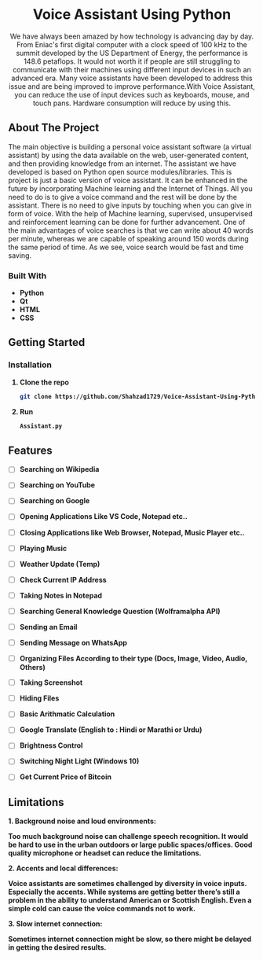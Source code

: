 
<h1 align="center">Voice Assistant Using Python</h3>

  <p align="center">
    We have always been amazed by how technology is advancing day 
by day. From Eniac's first digital computer with a clock speed of 100 
kHz to the summit developed by the US Department of Energy, the 
performance is 148.6 petaflops. It would not worth it if people are 
still struggling to communicate with their machines using different 
input devices in such an advanced era. Many voice assistants have 
been developed to address this issue and are being improved to 
improve performance.With Voice Assistant, you can reduce the use 
of input devices such as keyboards, mouse, and touch pans. Hardware
consumption will reduce by using this.
  </p>




<!-- ABOUT THE PROJECT -->
## About The Project
The main objective is building a personal voice assistant software (a virtual assistant) by 
using the data available on the web, user-generated content, and then providing knowledge 
from an internet.
The assistant we have developed is based on Python open source modules/libraries. This is 
project is just a basic version of voice assistant. It can be enhanced in the future by 
incorporating Machine learning and the Internet of Things.
All you need to do is to give a voice command and the rest will be done by the assistant. 
There is no need to give inputs by touching when you can give in form of voice. With the 
help of Machine learning, supervised, unsupervised and reinforcement learning can be done 
for further advancement.
One of the main advantages of voice searches is that we can write about 40 words per minute, 
whereas we are capable of speaking around 150 words during the same period of time. As 
we see, voice search would be fast and time saving.



### Built With

* <strong>Python<strong>
* <strong>Qt<strong>
* <strong>HTML<strong>
* <strong>CSS<strong>


<!-- GETTING STARTED -->
## Getting Started


### Installation

1. Clone the repo
   ```sh
   git clone https://github.com/Shahzad1729/Voice-Assistant-Using-Python.git
   ```
2. Run 
   ```sh
   Assistant.py
   ```


<!-- Feature -->
## Features
- [ ] Searching on Wikipedia
- [ ] Searching on YouTube
- [ ] Searching on Google
- [ ] Opening Applications Like VS Code, Notepad etc..
- [ ] Closing Applications like Web Browser, Notepad, Music Player etc..
- [ ] Playing Music
- [ ] Weather Update (Temp)
- [ ] Check Current IP Address
- [ ] Taking Notes in Notepad
- [ ] Searching General Knowledge Question (Wolframalpha API)
- [ ] Sending an Email
- [ ] Sending Message on WhatsApp
- [ ] Organizing Files According to their type (Docs, Image, Video, Audio, Others)
- [ ] Taking Screenshot
- [ ] Hiding Files
- [ ] Basic Arithmatic Calculation
- [ ] Google Translate (English to : Hindi or Marathi or Urdu)
- [ ] Brightness Control
- [ ] Switching Night Light (Windows 10)
- [ ] Get Current Price of Bitcoin


<!-- Limitations -->
## Limitations

<strong>1. Background noise and loud environments:<strong>
<p>Too much background noise can challenge speech recognition. It would be hard to use 
in the urban outdoors or large public spaces/offices. Good quality microphone or headset 
can reduce the limitations.</p>

<strong>2. Accents and local differences:<strong>
<p>Voice assistants are sometimes challenged by diversity in voice inputs. Especially the 
accents. While systems are getting better there’s still a problem in the ability to understand 
American or Scottish English. Even a simple cold can cause the voice commands not to 
work.</p>

<strong>3. Slow internet connection:<strong>
<p>Sometimes internet connection might be slow, so there might be delayed in getting the 
desired results.</p>
